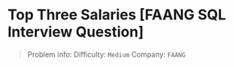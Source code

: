 # Top Three Salaries [FAANG SQL Interview Question]

> Problem info:
> Difficulty: `Medium`
> Company: `FAANG`

